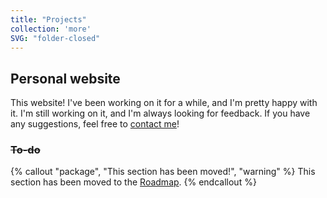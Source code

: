 ```yaml
---
title: "Projects"
collection: 'more'
SVG: "folder-closed"
---
```


## Personal website
This website! I've been working on it for a while, and I'm pretty happy with it. I'm still working on it, and I'm always looking for feedback. If you have any suggestions, feel free to [contact me](/contact)!
<s>
### To-do
</s>

{% callout "package", "This section has been moved!", "warning" %}
This section has been moved to the [Roadmap](/roadmap).
{% endcallout %}